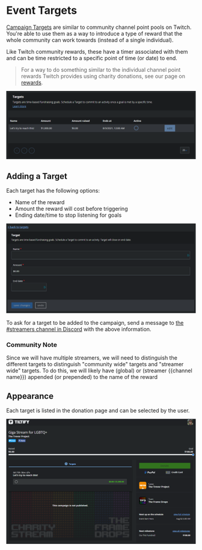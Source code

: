 # Event Targets

[Campaign Targets](https://info.tiltify.com/support/solutions/articles/43000011862-adding-incentives-targets-formerly-known-as-challenges-)
are similar to community channel point pools on Twitch. You're able to use them as a way to introduce a type of reward that the whole
community can work towards (instead of a single individual).

Like Twitch community rewards, these have a timer associated with them and can be time restricted to a specific point of time (or date) to end.

> For a way to do something similar to the individual channel point rewards Twitch provides using charity donations,
> see our page on [rewards](/streamers-setup/tiltify/rewards/).

![A list of targets. One target reads "Let's try to reach this!" with a $1000 amount](./tiltify_targets_list.png)

## Adding a Target

Each target has the following options:

- Name of the reward
- Amount the reward will cost before triggering
- Ending date/time to stop listening for goals

![Target options screen](./tiltify_targets_options.png)

To ask for a target to be added to the campaign, send a message to [the #streamers channel in Discord](https://discord.gg/yQrnFcKF7p) with the above information.

### Community Note

Since we will have multiple streamers, we will need to distinguish the different targets to distinguish "community wide" targets and
"streamer wide" targets. To do this, we will likely have (global) or (streamer {{channel name}}) appended (or prepended) to the name of the reward

## Appearance

Each target is listed in the donation page and can be selected by the user.

![The donation page with target option listed.](./active_target.png)
